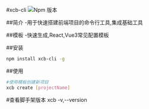 #xcb-cli
![Npm 版本](https://img.shields.io/badge/xcb-cli_v0.0.0.1-green)

##简介
-用于快速搭建前端项目的命令行工具,集成基础工具

##模板
-快速生成,React,Vue3常见配置模板

##安装
```bash
npm install xcb-cli -g 
```

##使用

```bash
#使用模板创建新项目
xcb create [projectName]
```

#查看脚手架版本
xcb -v,--version
